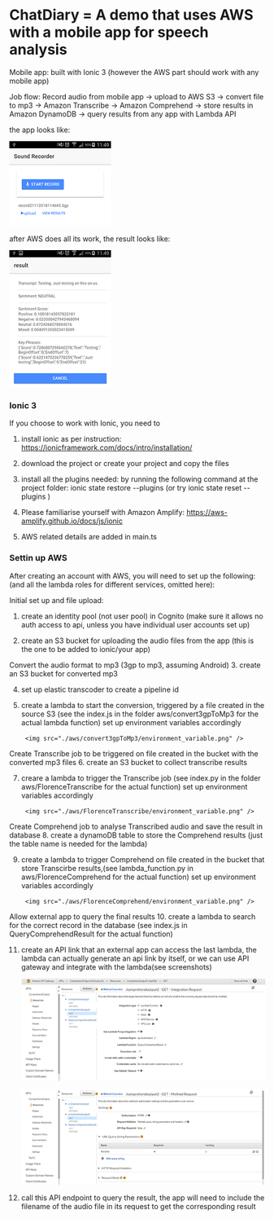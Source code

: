 # ChatDiary = A demo that uses AWS with a mobile app for speech analysis
Mobile app: built with Ionic 3 (however the AWS part should work with any mobile app)

Job flow:
Record audio from mobile app -> upload to AWS S3 -> convert file to mp3 -> Amazon Transcribe -> Amazon Comprehend -> store results in Amazon DynamoDB -> query results from any app with Lambda API

the app looks like:

![](./aws/ChatDiary1.png)

after AWS does all its work, the result looks like:

![](./aws/ChatDiary2.png)




### Ionic 3
If you choose to work with Ionic, you need to
1. install ionic as per instruction: https://ionicframework.com/docs/intro/installation/

2. download the project or create your project and copy the files 

3. install all the plugins needed: by running the following command at the project folder: ionic state restore --plugins
(or try ionic state reset -- plugins )

4. Please familiarise yourself with Amazon Amplify: https://aws-amplify.github.io/docs/js/ionic

5. AWS related details are added in main.ts




### Settin up AWS
After creating an account with AWS, you will need to set up the following:(and all the lambda roles for different services, omitted here):

Initial set up and file upload:
1. create an identity pool (not user pool) in Cognito (make sure it allows no auth access to api, unless you have individual user accounts set up)

2. create an S3 bucket for uploading the audio files from the app (this is the one to be added to ionic/your app)  

Convert the audio format to mp3 (3gp to mp3, assuming Android)
3. create an S3 bucket for converted mp3

4. set up elastic transcoder to create a pipeline id 		

5. create a lambda to start the conversion, triggered by a file created in the source S3
		(see the index.js in the folder aws/convert3gpToMp3 for the actual lambda function)
		set up environment variables accordingly
		
		<img src="./aws/convert3gpToMp3/environment_variable.png" />
		
		
Create Transcribe job to be triggered on file created in the bucket with the converted mp3 files
6. create an S3 bucket to collect transcribe results

7. creare a lambda to trigger the Transcribe job (see index.py in the folder aws/FlorenceTranscribe for the actual function)
		set up environment variables accordingly
		
		<img src="./aws/FlorenceTranscribe/environment_variable.png" />
	
Create Comprehend job to analyse Transcribed audio and save the result in database
8. create a dynamoDB table to store the Comprehend results (just the table name is needed for the lambda)

9. create a lambda to trigger Comprehend on file created in the bucket that store Transcirbe results,(see lambda_function.py in aws/FlorenceComprehend for the actual function)
		set up environment variables accordingly
		
		<img src="./aws/FlorenceComprehend/environment_variable.png" />
	
Allow external app to query the final results
10. create a lambda to search for the correct record in the database (see index.js in QueryComprehendResult for the actual function)

11. create an API link that an external app can access the last lambda, the lambda can actually generate an api link by itself, or we can use API gateway and integrate with the lambda(see screenshots)
	
	![](./aws/APIgateway/Integration_Request.png)
	
	![](./aws/APIgateway/method_Request.png)
	
12. call this API endpoint to query the result, the app will need to include the filename of the audio file in its request to get the corresponding result




